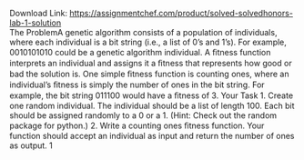 Download Link: https://assignmentchef.com/product/solved-solvedhonors-lab-1-solution
<br>
The ProblemA genetic algorithm consists of a population of individuals, where each individual is a bit string (i.e., a list of 0’s and 1’s). For example, 0010101010 could be a genetic algorithm individual. A ﬁtness function interprets an individual and assigns it a ﬁtness that represents how good or bad the solution is. One simple ﬁtness function is counting ones, where an individual’s ﬁtness is simply the number of ones in the bit string. For example, the bit string 011100 would have a ﬁtness of 3. Your Task 1. Create one random individual. The individual should be a list of length 100. Each bit should be assigned randomly to a 0 or a 1. (Hint: Check out the random package for python.) 2. Write a counting ones ﬁtness function. Your function should accept an individual as input and return the number of ones as output. 1